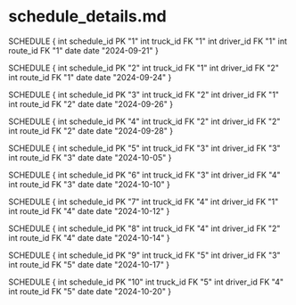 # schedule_details.md

SCHEDULE { 
    int schedule_id PK "1" 
    int truck_id FK "1" 
    int driver_id FK "1" 
    int route_id FK "1" 
    date date "2024-09-21" 
}

SCHEDULE { 
    int schedule_id PK "2" 
    int truck_id FK "1" 
    int driver_id FK "2" 
    int route_id FK "1" 
    date date "2024-09-24" 
}

SCHEDULE { 
    int schedule_id PK "3" 
    int truck_id FK "2" 
    int driver_id FK "1" 
    int route_id FK "2" 
    date date "2024-09-26" 
}

SCHEDULE { 
    int schedule_id PK "4" 
    int truck_id FK "2" 
    int driver_id FK "2" 
    int route_id FK "2" 
    date date "2024-09-28" 
}

SCHEDULE { 
    int schedule_id PK "5" 
    int truck_id FK "3" 
    int driver_id FK "3" 
    int route_id FK "3" 
    date date "2024-10-05" 
}

SCHEDULE { 
    int schedule_id PK "6" 
    int truck_id FK "3" 
    int driver_id FK "4" 
    int route_id FK "3" 
    date date "2024-10-10" 
}

SCHEDULE { 
    int schedule_id PK "7" 
    int truck_id FK "4" 
    int driver_id FK "1" 
    int route_id FK "4" 
    date date "2024-10-12" 
}

SCHEDULE { 
    int schedule_id PK "8" 
    int truck_id FK "4" 
    int driver_id FK "2" 
    int route_id FK "4" 
    date date "2024-10-14" 
}

SCHEDULE { 
    int schedule_id PK "9" 
    int truck_id FK "5" 
    int driver_id FK "3" 
    int route_id FK "5" 
    date date "2024-10-17" 
}

SCHEDULE { 
    int schedule_id PK "10" 
    int truck_id FK "5" 
    int driver_id FK "4" 
    int route_id FK "5" 
    date date "2024-10-20" 
}

